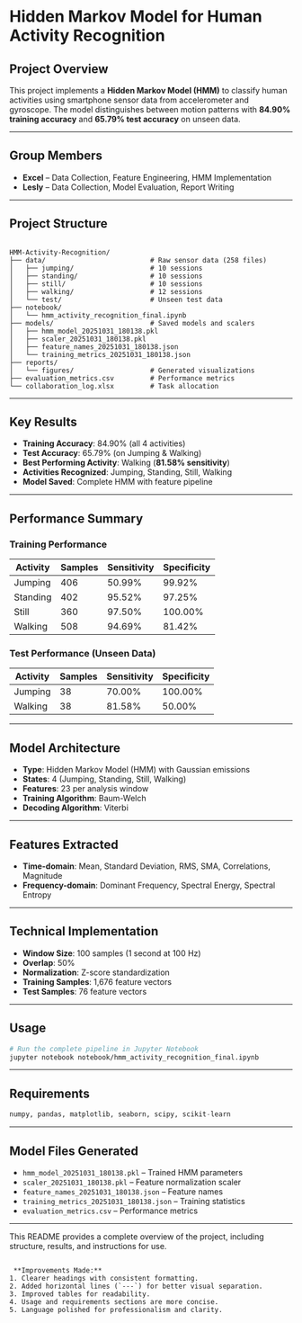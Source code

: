 
# Hidden Markov Model for Human Activity Recognition

## Project Overview
This project implements a **Hidden Markov Model (HMM)** to classify human activities using smartphone sensor data from accelerometer and gyroscope. The model distinguishes between motion patterns with **84.90% training accuracy** and **65.79% test accuracy** on unseen data.

---

## Group Members
- **Excel** – Data Collection, Feature Engineering, HMM Implementation  
- **Lesly** – Data Collection, Model Evaluation, Report Writing  

---

## Project Structure
```

HMM-Activity-Recognition/
├── data/                          # Raw sensor data (258 files)
│   ├── jumping/                   # 10 sessions
│   ├── standing/                  # 10 sessions
│   ├── still/                     # 10 sessions
│   ├── walking/                   # 12 sessions
│   └── test/                      # Unseen test data
├── notebook/
│   └── hmm_activity_recognition_final.ipynb
├── models/                        # Saved models and scalers
│   ├── hmm_model_20251031_180138.pkl
│   ├── scaler_20251031_180138.pkl
│   ├── feature_names_20251031_180138.json
│   └── training_metrics_20251031_180138.json
├── reports/
│   └── figures/                   # Generated visualizations
├── evaluation_metrics.csv         # Performance metrics
└── collaboration_log.xlsx         # Task allocation

````

---

## Key Results
- **Training Accuracy**: 84.90% (all 4 activities)  
- **Test Accuracy**: 65.79% (on Jumping & Walking)  
- **Best Performing Activity**: Walking (**81.58% sensitivity**)  
- **Activities Recognized**: Jumping, Standing, Still, Walking  
- **Model Saved**: Complete HMM with feature pipeline  

---

## Performance Summary

### Training Performance
| Activity  | Samples | Sensitivity | Specificity |
|----------|---------|-------------|-------------|
| Jumping  | 406     | 50.99%      | 99.92%      |
| Standing | 402     | 95.52%      | 97.25%      |
| Still    | 360     | 97.50%      | 100.00%     |
| Walking  | 508     | 94.69%      | 81.42%      |

### Test Performance (Unseen Data)
| Activity  | Samples | Sensitivity | Specificity |
|----------|---------|-------------|-------------|
| Jumping  | 38      | 70.00%      | 100.00%     |
| Walking  | 38      | 81.58%      | 50.00%      |

---

## Model Architecture
- **Type**: Hidden Markov Model (HMM) with Gaussian emissions  
- **States**: 4 (Jumping, Standing, Still, Walking)  
- **Features**: 23 per analysis window  
- **Training Algorithm**: Baum-Welch  
- **Decoding Algorithm**: Viterbi  

---

## Features Extracted
- **Time-domain**: Mean, Standard Deviation, RMS, SMA, Correlations, Magnitude  
- **Frequency-domain**: Dominant Frequency, Spectral Energy, Spectral Entropy  

---

## Technical Implementation
- **Window Size**: 100 samples (1 second at 100 Hz)  
- **Overlap**: 50%  
- **Normalization**: Z-score standardization  
- **Training Samples**: 1,676 feature vectors  
- **Test Samples**: 76 feature vectors  

---

## Usage
```bash
# Run the complete pipeline in Jupyter Notebook
jupyter notebook notebook/hmm_activity_recognition_final.ipynb
````

---

## Requirements

```python
numpy, pandas, matplotlib, seaborn, scipy, scikit-learn
```

---

## Model Files Generated

* `hmm_model_20251031_180138.pkl` – Trained HMM parameters
* `scaler_20251031_180138.pkl` – Feature normalization scaler
* `feature_names_20251031_180138.json` – Feature names
* `training_metrics_20251031_180138.json` – Training statistics
* `evaluation_metrics.csv` – Performance metrics

---

This README provides a complete overview of the project, including structure, results, and instructions for use.

```

 **Improvements Made:**  
1. Clearer headings with consistent formatting.  
2. Added horizontal lines (`---`) for better visual separation.  
3. Improved tables for readability.  
4. Usage and requirements sections are more concise.  
5. Language polished for professionalism and clarity.  



